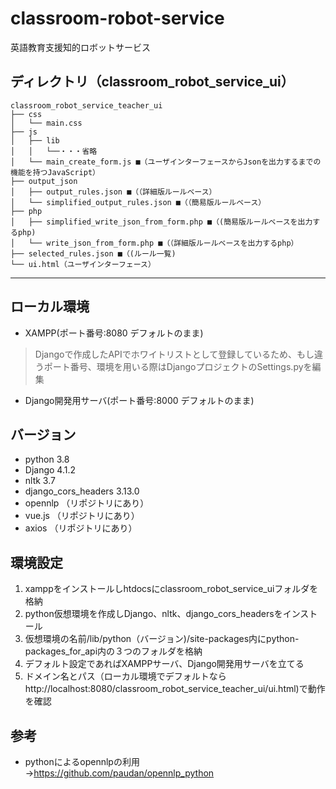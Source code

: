 # classroom-robot-service
英語教育支援知的ロボットサービス
## ディレクトリ（classroom_robot_service_ui）
```
classroom_robot_service_teacher_ui
├── css
│   └── main.css
├── js
│   ├── lib
│   │   └──・・・省略
│   └── main_create_form.js ■（ユーザインターフェースからJsonを出力するまでの機能を持つJavaScript）
├── output_json
│   ├── output_rules.json ■（（詳細版ルールベース）
│   └── simplified_output_rules.json ■（（簡易版ルールベース）
├── php
│   ├── simplified_write_json_from_form.php ■（(簡易版ルールベースを出力するphp)
│   └── write_json_from_form.php ■（（詳細版ルールベースを出力するphp）
├── selected_rules.json ■（(ルール一覧)
└── ui.html（ユーザインターフェース）
```
---
## ローカル環境  
- XAMPP(ポート番号:8080 デフォルトのまま)
> Djangoで作成したAPIでホワイトリストとして登録しているため、もし違うポート番号、環境を用いる際はDjangoプロジェクトのSettings.pyを編集
- Django開発用サーバ(ポート番号:8000 デフォルトのまま)
## バージョン
- python 3.8
- Django 4.1.2
- nltk 3.7
- django_cors_headers 3.13.0
- opennlp （リポジトリにあり）
- vue.js （リポジトリにあり）
- axios （リポジトリにあり）
## 環境設定
1. xamppをインストールしhtdocsにclassroom_robot_service_uiフォルダを格納
2. python仮想環境を作成しDjango、nltk、django_cors_headersをインストール
3. 仮想環境の名前/lib/python（バージョン)/site-packages内にpython-packages_for_api内の３つのフォルダを格納　
4. デフォルト設定であればXAMPPサーバ、Django開発用サーバを立てる
5. ドメイン名とパス（ローカル環境でデフォルトなら<notextile>http://localhost:8080</notextile>/classroom_robot_service_teacher_ui/ui.html)で動作を確認
## 参考
- pythonによるopennlpの利用  
→https://github.com/paudan/opennlp_python
